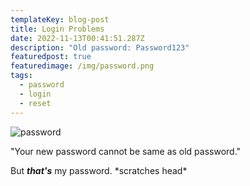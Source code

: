 ```yaml
---
templateKey: blog-post
title: Login Problems
date: 2022-11-13T00:41:51.287Z
description: "Old password: Password123"
featuredpost: true
featuredimage: /img/password.png
tags:
  - password
  - login
  - reset
---
```

![password](/img/password.png "password")

"Your new password cannot be same as old password."

But ***that's*** my password. \*scratches head\*